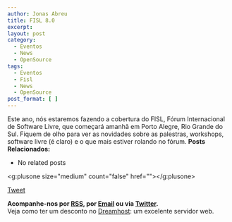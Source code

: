```yaml
---
author: Jonas Abreu
title: FISL 8.0
excerpt:
layout: post
category:
  - Eventos
  - News
  - OpenSource
tags:
  - Eventos
  - Fisl
  - News
  - OpenSource
post_format: [ ]
---
```

Este ano, nós estaremos fazendo a cobertura do FISL, Fórum Internacional de Software Livre, que começará amanhã em Porto Alegre, Rio Grande do Sul. Fiquem de olho para ver as novidades sobre as palestras, workshops, software livre (é claro) e o que mais estiver rolando no fórum. 
**Posts Relacionados:** 
*   No related posts

<g:plusone size="medium" count="false" href=""></g:plusone> 

[Tweet][1] 





**Acompanhe-nos por [ RSS][2], por [Email][3] ou via [Twitter][4].**  
Veja como ter um desconto no [Dreamhost][5]: um excelente servidor web.

 [1]: https://twitter.com/share
 [2]: http://feeds.feedburner.com/VidaGeek
 [3]: http://feedburner.google.com/fb/a/mailverify?uri=VidaGeek&loc=pt_BR
 [4]: http://twitter.com/blogvidageek
 [5]: http://vidageek.net/dreamhost/